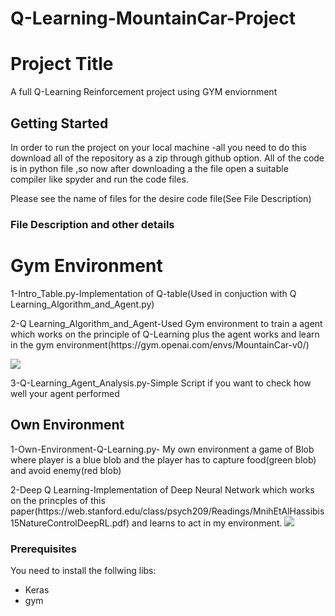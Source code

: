 # Q-Learning-MountainCar-Project

# Project Title

A full Q-Learning Reinforcement project using GYM enviornment 

## Getting Started

In order to run the project on your local machine -all you need to do this download all of the repository as  a zip through github option. All of the code is in python file ,so now after downloading a the file open a suitable compiler like spyder and run the code files.

Please see the name of files for the desire code file(See File Description)
 
### File Description and other details
<h1>Gym Environment</h1>
1-Intro_Table.py-Implementation of Q-table(Used in conjuction with Q Learning_Algorithm_and_Agent.py)

<p>2-Q Learning_Algorithm_and_Agent-Used Gym environment to train a agent which works on the principle of Q-Learning
plus the agent works and learn in the gym environment(https://gym.openai.com/envs/MountainCar-v0/)</p>

<img src="https://keon.io/images/deep-q-learning/deep-q-learning.png">

<p>3-Q-Learning_Agent_Analysis.py-Simple Script if you want to check how well your agent performed</p>

<h2>Own Environment</h2>

<p>1-Own-Environment-Q-Learning.py- My own environment a game of Blob where player is a blue blob and the player has to capture food(green blob) and avoid enemy(red blob)</p>

<p>2-Deep Q Learning-Implementation of Deep Neural Network which works on the princples of this paper(https://web.stanford.edu/class/psych209/Readings/MnihEtAlHassibis15NatureControlDeepRL.pdf) and learns to act in my environment.

<img src="https://pythonprogramming.net/static/images/reinforcement-learning/q_formula_dqn.png">


### Prerequisites
You need to install the follwing libs:
<ul>
  <li>Keras</li>
  <li>gym</li>
</ul>






